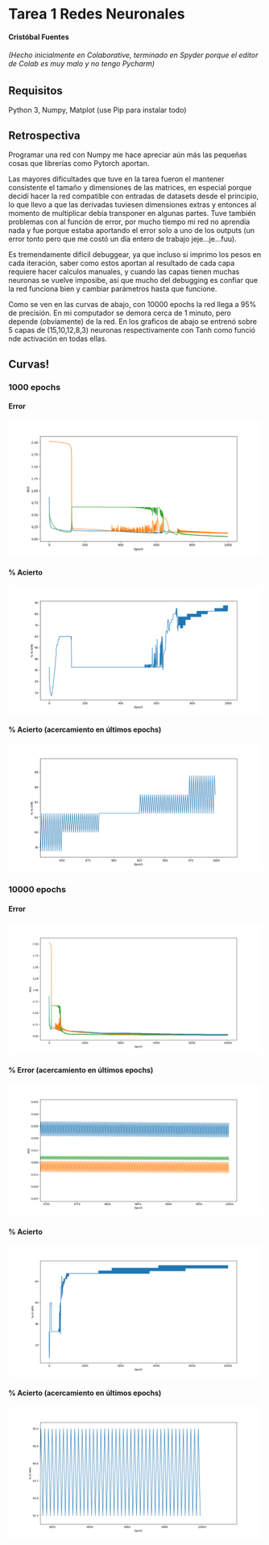 # Tarea 1 Redes Neuronales
#### Cristóbal Fuentes
###### (Hecho inicialmente en Colaborative, terminado en Spyder porque el editor de Colab es muy malo y no tengo Pycharm)

## Requisitos
Python 3, Numpy, Matplot (use Pip para instalar todo)

## Retrospectiva
Programar una red con Numpy me hace apreciar aún más las pequeñas cosas que librerías como Pytorch aportan.

Las mayores dificultades que tuve en la tarea fueron el mantener consistente el tamaño y dimensiones de las matrices, en especial porque decidí hacer la red compatible con entradas de datasets desde el principio, lo que llevo a que las derivadas tuviesen dimensiones extras y entonces al momento de multiplicar debía transponer en algunas partes. Tuve también problemas con al función de error, por mucho tiempo mi red no aprendía nada y fue porque estaba aportando el error solo a uno de los outputs (un error tonto pero que me costó un día entero de trabajo jeje...je...fuu). 

Es tremendamente difícil debuggear, ya que incluso si imprimo los pesos en cada iteración, saber como estos aportan al resultado de cada capa requiere hacer calculos manuales, y cuando las capas tienen muchas neuronas se vuelve imposibe, así que mucho del debugging es confiar que la red funciona bien y cambiar parámetros hasta que funcione.

Como se ven en las curvas de abajo, con 10000 epochs la red llega a 95% de precisión. En mi computador se demora cerca de 1 minuto, pero depende (obviamente) de la red. En los graficos de abajo se entrenó sobre 5 capas de (15,10,12,8,3) neuronas respectivamente con Tanh como funció nde activación en todas ellas.
## Curvas!
### 1000 epochs
#### Error
![alt text](https://github.com/solzhen/tarea1nn/blob/master/figures/Figure_1.png "Error")
#### % Acierto
![alt text](https://github.com/solzhen/tarea1nn/blob/master/figures/Figure_2.png "% Acierto")
#### % Acierto (acercamiento en últimos epochs)
![alt text](https://github.com/solzhen/tarea1nn/blob/master/figures/Figure_3.png "% Acierto Zoom")

### 10000 epochs
#### Error
![alt text](https://github.com/solzhen/tarea1nn/blob/master/figures/Figure_4.png "Error")
#### % Error (acercamiento en últimos epochs)
![alt text](https://github.com/solzhen/tarea1nn/blob/master/figures/Figure_5.png "% Acierto Zoom")
#### % Acierto
![alt text](https://github.com/solzhen/tarea1nn/blob/master/figures/Figure_6.png "% Acierto")
#### % Acierto (acercamiento en últimos epochs)
![alt text](https://github.com/solzhen/tarea1nn/blob/master/figures/Figure_7.png "% Acierto Zoom")

